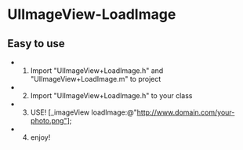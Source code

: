 # UIImageView-LoadImage
## Easy to use
* 1) Import "UIImageView+LoadImage.h" and "UIImageView+LoadImage.m" to project
* 2) Import "UIImageView+LoadImage.h" to your class
* 3) USE! [_imageView loadImage:@"http://www.domain.com/your-photo.png"];
* 4) enjoy!
